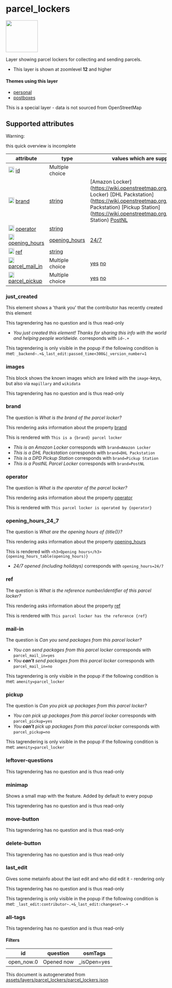 [//]: # (WARNING: this file is automatically generated. Please find the sources at the bottom and edit those sources)

 parcel_lockers 
================



<img src='https://mapcomplete.osm.be/square:white;./assets/layers/parcel_lockers/parcel_lockers.svg' height="100px"> 

Layer showing parcel lockers for collecting and sending parcels.






  - This layer is shown at zoomlevel **12** and higher




#### Themes using this layer 





  - [personal](https://mapcomplete.osm.be/personal)
  - [postboxes](https://mapcomplete.osm.be/postboxes)


This is a special layer - data is not sourced from OpenStreetMap



 Supported attributes 
----------------------



Warning: 

this quick overview is incomplete



attribute | type | values which are supported by this layer
----------- | ------ | ------------------------------------------
[<img src='https://mapcomplete.osm.be/assets/svg/statistics.svg' height='18px'>](https://taginfo.openstreetmap.org/keys/id#values) [id](https://wiki.openstreetmap.org/wiki/Key:id) | Multiple choice | 
[<img src='https://mapcomplete.osm.be/assets/svg/statistics.svg' height='18px'>](https://taginfo.openstreetmap.org/keys/brand#values) [brand](https://wiki.openstreetmap.org/wiki/Key:brand) | [string](../SpecialInputElements.md#string) | [Amazon Locker](https://wiki.openstreetmap.org/wiki/Tag:brand%3DAmazon Locker) [DHL Packstation](https://wiki.openstreetmap.org/wiki/Tag:brand%3DDHL Packstation) [Pickup Station](https://wiki.openstreetmap.org/wiki/Tag:brand%3DPickup Station) [PostNL](https://wiki.openstreetmap.org/wiki/Tag:brand%3DPostNL)
[<img src='https://mapcomplete.osm.be/assets/svg/statistics.svg' height='18px'>](https://taginfo.openstreetmap.org/keys/operator#values) [operator](https://wiki.openstreetmap.org/wiki/Key:operator) | [string](../SpecialInputElements.md#string) | 
[<img src='https://mapcomplete.osm.be/assets/svg/statistics.svg' height='18px'>](https://taginfo.openstreetmap.org/keys/opening_hours#values) [opening_hours](https://wiki.openstreetmap.org/wiki/Key:opening_hours) | [opening_hours](../SpecialInputElements.md#opening_hours) | [24/7](https://wiki.openstreetmap.org/wiki/Tag:opening_hours%3D24/7)
[<img src='https://mapcomplete.osm.be/assets/svg/statistics.svg' height='18px'>](https://taginfo.openstreetmap.org/keys/ref#values) [ref](https://wiki.openstreetmap.org/wiki/Key:ref) | [string](../SpecialInputElements.md#string) | 
[<img src='https://mapcomplete.osm.be/assets/svg/statistics.svg' height='18px'>](https://taginfo.openstreetmap.org/keys/parcel_mail_in#values) [parcel_mail_in](https://wiki.openstreetmap.org/wiki/Key:parcel_mail_in) | Multiple choice | [yes](https://wiki.openstreetmap.org/wiki/Tag:parcel_mail_in%3Dyes) [no](https://wiki.openstreetmap.org/wiki/Tag:parcel_mail_in%3Dno)
[<img src='https://mapcomplete.osm.be/assets/svg/statistics.svg' height='18px'>](https://taginfo.openstreetmap.org/keys/parcel_pickup#values) [parcel_pickup](https://wiki.openstreetmap.org/wiki/Key:parcel_pickup) | Multiple choice | [yes](https://wiki.openstreetmap.org/wiki/Tag:parcel_pickup%3Dyes) [no](https://wiki.openstreetmap.org/wiki/Tag:parcel_pickup%3Dno)




### just_created 



This element shows a 'thank you' that the contributor has recently created this element

This tagrendering has no question and is thus read-only





  - *You just created this element! Thanks for sharing this info with the world and helping people worldwide.*  corresponds with  `id~.+`


This tagrendering is only visible in the popup if the following condition is met: `_backend~.+&_last_edit:passed_time<300&|_version_number=1`



### images 



This block shows the known images which are linked with the `image`-keys, but also via `mapillary` and `wikidata`

This tagrendering has no question and is thus read-only





### brand 



The question is  *What is the brand of the parcel locker?*

This rendering asks information about the property  [brand](https://wiki.openstreetmap.org/wiki/Key:brand) 

This is rendered with  `This is a {brand} parcel locker`





  - *This is an Amazon Locker*  corresponds with  `brand=Amazon Locker`
  - *This is a DHL Packstation*  corresponds with  `brand=DHL Packstation`
  - *This is a DPD Pickup Station*  corresponds with  `brand=Pickup Station`
  - *This is a PostNL Parcel Locker*  corresponds with  `brand=PostNL`




### operator 



The question is  *What is the operator of the parcel locker?*

This rendering asks information about the property  [operator](https://wiki.openstreetmap.org/wiki/Key:operator) 

This is rendered with  `This parcel locker is operated by {operator}`





### opening_hours_24_7 



The question is  *What are the opening hours of {title()}?*

This rendering asks information about the property  [opening_hours](https://wiki.openstreetmap.org/wiki/Key:opening_hours) 

This is rendered with  `<h3>Opening hours</h3>{opening_hours_table(opening_hours)}`





  - *24/7 opened (including holidays)*  corresponds with  `opening_hours=24/7`




### ref 



The question is  *What is the reference number/identifier of this parcel locker?*

This rendering asks information about the property  [ref](https://wiki.openstreetmap.org/wiki/Key:ref) 

This is rendered with  `This parcel locker has the reference {ref}`





### mail-in 



The question is  *Can you send packages from this parcel locker?*





  - *You can send packages from this parcel locker*  corresponds with  `parcel_mail_in=yes`
  - *You <b>can't</b> send packages from this parcel locker*  corresponds with  `parcel_mail_in=no`


This tagrendering is only visible in the popup if the following condition is met: `amenity=parcel_locker`



### pickup 



The question is  *Can you pick up packages from this parcel locker?*





  - *You can pick up packages from this parcel locker*  corresponds with  `parcel_pickup=yes`
  - *You <b>can't</b> pick up packages from this parcel locker*  corresponds with  `parcel_pickup=no`


This tagrendering is only visible in the popup if the following condition is met: `amenity=parcel_locker`



### leftover-questions 



This tagrendering has no question and is thus read-only





### minimap 



Shows a small map with the feature. Added by default to every popup

This tagrendering has no question and is thus read-only





### move-button 



This tagrendering has no question and is thus read-only





### delete-button 



This tagrendering has no question and is thus read-only





### last_edit 



Gives some metainfo about the last edit and who did edit it - rendering only

This tagrendering has no question and is thus read-only



This tagrendering is only visible in the popup if the following condition is met: `_last_edit:contributor~.+&_last_edit:changeset~.+`



### all-tags 



This tagrendering has no question and is thus read-only





#### Filters 





id | question | osmTags
---- | ---------- | ---------
open_now.0 | Opened now | _isOpen=yes
 

This document is autogenerated from [assets/layers/parcel_lockers/parcel_lockers.json](https://github.com/pietervdvn/MapComplete/blob/develop/assets/layers/parcel_lockers/parcel_lockers.json)
